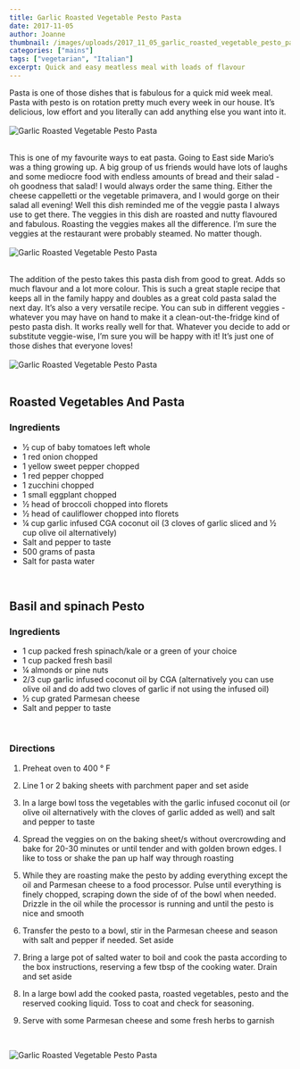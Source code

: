 ```yaml
---
title: Garlic Roasted Vegetable Pesto Pasta
date: 2017-11-05
author: Joanne
thumbnail: /images/uploads/2017_11_05_garlic_roasted_vegetable_pesto_pasta_1.jpg
categories: ["mains"]
tags: ["vegetarian", "Italian"]
excerpt: Quick and easy meatless meal with loads of flavour
---
```


Pasta is one of those dishes that is fabulous for a quick mid week meal.  Pasta with pesto is on rotation pretty much every week in our house. It’s delicious, low effort and you literally can add anything else you want into it.
<br>
<br>
![Garlic Roasted Vegetable Pesto Pasta](/images/uploads/2017_11_05_garlic_roasted_vegetable_pesto_pasta_4.jpg)
<br>
<br>

This is one of my favourite ways to eat pasta. Going to East side Mario’s was a thing growing up. A big group of us friends would have lots of laughs and some mediocre food with endless amounts of bread and their salad - oh goodness that salad! I would always order the same thing. Either the cheese cappelletti or the vegetable primavera, and I would gorge on their salad all evening! Well this dish reminded me of the veggie pasta I always use to get there. The veggies in this dish are roasted and nutty flavoured and fabulous. Roasting the veggies makes all the difference. I’m sure the veggies at the restaurant were probably steamed. No matter though.
<br>
<br>
![Garlic Roasted Vegetable Pesto Pasta](/images/uploads/2017_11_05_garlic_roasted_vegetable_pesto_pasta_3.jpg)
<br>
<br>

The addition of the pesto takes this pasta dish from good to great.  Adds so much flavour and a lot more colour. This is such a great staple recipe that keeps all in the family happy and doubles as a great cold pasta salad the next day.  It’s also a very versatile recipe. You can sub in different veggies - whatever you may have on hand to make it a clean-out-the-fridge kind of pesto pasta dish.  It works really well for that.  Whatever you decide to add or substitute veggie-wise, I’m sure you will be happy with it! It’s just one of those dishes that everyone loves!
<br>
<br>
![Garlic Roasted Vegetable Pesto Pasta](/images/uploads/2017_11_05_garlic_roasted_vegetable_pesto_pasta_2.jpg)
<br>
<br>

## Roasted Vegetables And Pasta
### Ingredients

* &frac12; cup of baby tomatoes left whole
* 1 red onion chopped
* 1 yellow sweet pepper chopped
* 1 red pepper chopped
* 1 zucchini chopped
* 1 small eggplant chopped
* &frac12; head of broccoli chopped into florets
* &frac12; head of cauliflower chopped into florets
* &frac14; cup garlic infused CGA coconut oil (3 cloves of garlic sliced and &frac12; cup olive oil alternatively)
* Salt and pepper to taste
* 500 grams of pasta
* Salt for pasta water
<br>

## Basil and spinach Pesto
### Ingredients

* 1 cup packed fresh spinach/kale or a green of your choice
* 1 cup packed fresh basil
* &frac14; almonds or pine nuts
* 2/3 cup garlic infused coconut oil by CGA (alternatively you can use olive oil and do add two cloves of garlic if not using the infused oil)
* &frac12; cup grated Parmesan cheese
* Salt and pepper to taste
<br>

### Directions

1. Preheat oven to 400 &deg; F

1. Line 1 or 2 baking sheets with parchment paper and set aside

1. In a large bowl toss the vegetables with the garlic infused coconut oil (or olive oil alternatively with the cloves of garlic added as well) and salt and pepper to taste

1. Spread the veggies on on the baking sheet/s without overcrowding and bake for 20-30 minutes or until tender and with golden brown edges. I like to toss or shake the pan up half way through roasting

1. While they are roasting make the pesto by adding everything except the oil and Parmesan cheese to a food processor. Pulse until everything is finely chopped, scraping down the side of of the bowl when needed. Drizzle in the oil while the processor is running and until the pesto is nice and smooth

1. Transfer the pesto to a bowl, stir in the Parmesan cheese and season with salt and pepper if needed. Set aside

1. Bring a large pot of salted water to boil and cook the pasta according to the box instructions, reserving a few tbsp of the cooking water.  Drain and set aside

1. In a large bowl add the cooked pasta, roasted vegetables, pesto and the reserved cooking liquid.  Toss to coat and check for seasoning.  

1. Serve with some Parmesan cheese and some fresh herbs to garnish
<br>

![Garlic Roasted Vegetable Pesto Pasta](/images/uploads/2017_11_05_garlic_roasted_vegetable_pesto_pasta_5.jpg)
